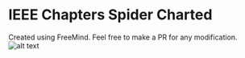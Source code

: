 # IEEE Chapters Spider Charted
Created using FreeMind. Feel free to make a PR for any modification.
![alt text](https://imgur.com/dtL9Rc0.jpg)
